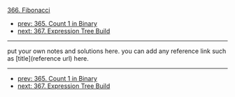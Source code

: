 [366. Fibonacci](http://www.lintcode.com/problem/fibonacci)

- [prev: 365. Count 1 in Binary](365-count-1-in-binary.md)
- [next: 367. Expression Tree Build](367-expression-tree-build.md)

---

put your own notes and solutions here.
you can add any reference link such as [title](reference url) here.

---

- [prev: 365. Count 1 in Binary](365-count-1-in-binary.md)
- [next: 367. Expression Tree Build](367-expression-tree-build.md)
